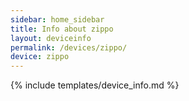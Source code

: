 ```yaml
---
sidebar: home_sidebar
title: Info about zippo
layout: deviceinfo
permalink: /devices/zippo/
device: zippo
---
```

{% include templates/device_info.md %}
